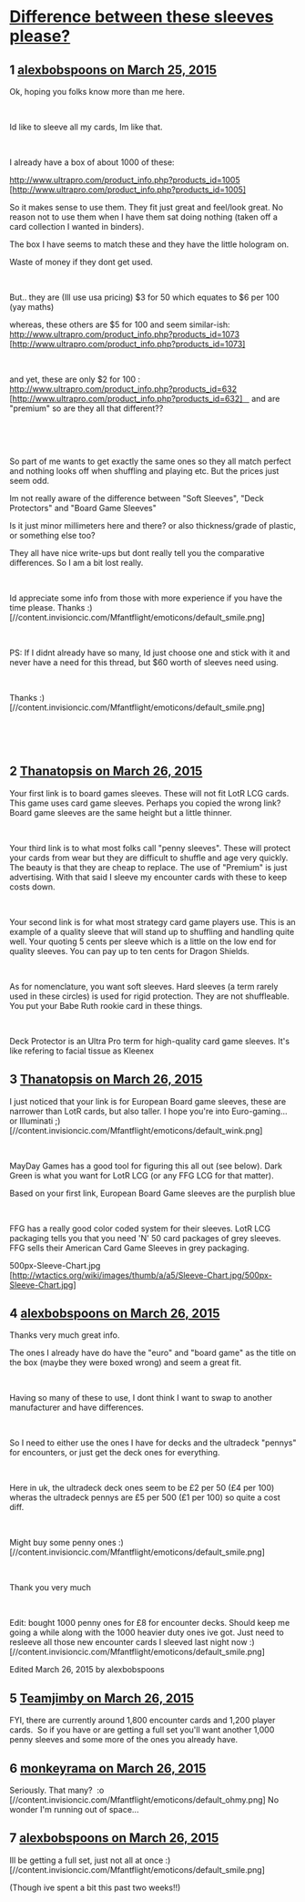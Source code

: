 # [Difference between these sleeves please?](https://community.fantasyflightgames.com/topic/138895-difference-between-these-sleeves-please/)

## 1 [alexbobspoons on March 25, 2015](https://community.fantasyflightgames.com/topic/138895-difference-between-these-sleeves-please/?do=findComment&comment=1506593)

Ok, hoping you folks know more than me here.

 

Id like to sleeve all my cards, Im like that.

 

I already have a box of about 1000 of these:

http://www.ultrapro.com/product_info.php?products_id=1005 [http://www.ultrapro.com/product_info.php?products_id=1005]

So it makes sense to use them. They fit just great and feel/look great. No reason not to use them when I have them sat doing nothing (taken off a card collection I wanted in binders).

The box I have seems to match these and they have the little hologram on.

Waste of money if they dont get used.

 

But.. they are (Ill use usa pricing) $3 for 50 which equates to $6 per 100 (yay maths)

whereas, these others are $5 for 100 and seem similar-ish: http://www.ultrapro.com/product_info.php?products_id=1073 [http://www.ultrapro.com/product_info.php?products_id=1073]

 

and yet, these are only $2 for 100 : http://www.ultrapro.com/product_info.php?products_id=632 [http://www.ultrapro.com/product_info.php?products_id=632]    and are "premium" so are they all that different??

 

 

So part of me wants to get exactly the same ones so they all match perfect and nothing looks off when shuffling and playing etc. But the prices just seem odd.

Im not really aware of the difference between "Soft Sleeves", "Deck Protectors" and "Board Game Sleeves"

Is it just minor millimeters here and there? or also thickness/grade of plastic, or something else too?

They all have nice write-ups but dont really tell you the comparative differences. So I am a bit lost really.

 

Id appreciate some info from those with more experience if you have the time please. Thanks :) [//content.invisioncic.com/Mfantflight/emoticons/default_smile.png]

 

PS: If I didnt already have so many, Id just choose one and stick with it and never have a need for this thread, but $60 worth of sleeves need using.

 

Thanks :) [//content.invisioncic.com/Mfantflight/emoticons/default_smile.png]

 

 

## 2 [Thanatopsis on March 26, 2015](https://community.fantasyflightgames.com/topic/138895-difference-between-these-sleeves-please/?do=findComment&comment=1506710)

Your first link is to board games sleeves. These will not fit LotR LCG cards. This game uses card game sleeves. Perhaps you copied the wrong link? Board game sleeves are the same height but a little thinner.

 

Your third link is to what most folks call "penny sleeves". These will protect your cards from wear but they are difficult to shuffle and age very quickly. The beauty is that they are cheap to replace. The use of "Premium" is just advertising. With that said I sleeve my encounter cards with these to keep costs down.

 

Your second link is for what most strategy card game players use. This is an example of a quality sleeve that will stand up to shuffling and handling quite well. Your quoting 5 cents per sleeve which is a little on the low end for quality sleeves. You can pay up to ten cents for Dragon Shields.

 

As for nomenclature, you want soft sleeves. Hard sleeves (a term rarely used in these circles) is used for rigid protection. They are not shuffleable. You put your Babe Ruth rookie card in these things. 

 

Deck Protector is an Ultra Pro term for high-quality card game sleeves. It's like refering to facial tissue as Kleenex

## 3 [Thanatopsis on March 26, 2015](https://community.fantasyflightgames.com/topic/138895-difference-between-these-sleeves-please/?do=findComment&comment=1506844)

I just noticed that your link is for European Board game sleeves, these are narrower than LotR cards, but also taller. I hope you're into Euro-gaming... or Illuminati ;) [//content.invisioncic.com/Mfantflight/emoticons/default_wink.png]

 

MayDay Games has a good tool for figuring this all out (see below). Dark Green is what you want for LotR LCG (or any FFG LCG for that matter).

Based on your first link, European Board Game sleeves are the purplish blue

 

FFG has a really good color coded system for their sleeves. LotR LCG packaging tells you that you need 'N' 50 card packages of grey sleeves. FFG sells their American Card Game Sleeves in grey packaging. 

500px-Sleeve-Chart.jpg [http://wtactics.org/wiki/images/thumb/a/a5/Sleeve-Chart.jpg/500px-Sleeve-Chart.jpg]
 

## 4 [alexbobspoons on March 26, 2015](https://community.fantasyflightgames.com/topic/138895-difference-between-these-sleeves-please/?do=findComment&comment=1507136)

Thanks very much great info.

The ones I already have do have the "euro" and "board game" as the title on the box (maybe they were boxed wrong) and seem a great fit.

 

Having so many of these to use, I dont think I want to swap to another manufacturer and have differences.

 

So I need to either use the ones I have for decks and the ultradeck "pennys" for encounters, or just get the deck ones for everything.

 

Here in uk, the ultradeck deck ones seem to be £2 per 50 (£4 per 100) wheras the ultradeck pennys are £5 per 500 (£1 per 100) so quite a cost diff.

 

Might buy some penny ones :) [//content.invisioncic.com/Mfantflight/emoticons/default_smile.png]

 

Thank you very much

 

Edit: bought 1000 penny ones for £8 for encounter decks. Should keep me going a while along with the 1000 heavier duty ones ive got. Just need to resleeve all those new encounter cards I sleeved last night now :) [//content.invisioncic.com/Mfantflight/emoticons/default_smile.png]

Edited March 26, 2015 by alexbobspoons

## 5 [Teamjimby on March 26, 2015](https://community.fantasyflightgames.com/topic/138895-difference-between-these-sleeves-please/?do=findComment&comment=1507503)

FYI, there are currently around 1,800 encounter cards and 1,200 player cards.  So if you have or are getting a full set you'll want another 1,000 penny sleeves and some more of the ones you already have.

## 6 [monkeyrama on March 26, 2015](https://community.fantasyflightgames.com/topic/138895-difference-between-these-sleeves-please/?do=findComment&comment=1507698)

Seriously. That many?  :o [//content.invisioncic.com/Mfantflight/emoticons/default_ohmy.png] No wonder I'm running out of space...

## 7 [alexbobspoons on March 26, 2015](https://community.fantasyflightgames.com/topic/138895-difference-between-these-sleeves-please/?do=findComment&comment=1508309)

Ill be getting a full set, just not all at once :) [//content.invisioncic.com/Mfantflight/emoticons/default_smile.png]

(Though ive spent a bit this past two weeks!!)

